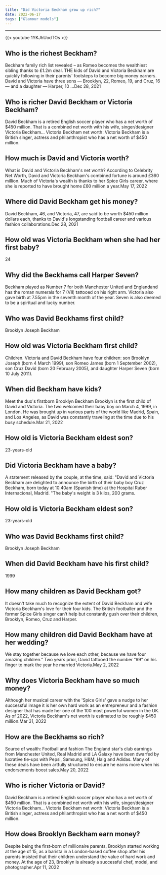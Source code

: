 ```yaml
---
title: "Did Victoria Beckham grow up rich?"
date: 2022-06-17
tags: ["Glamour models"]
---
```


---
{{< youtube 1YKJhUodTOs >}}
## Who is the richest Beckham?
Beckham family rich list revealed – as Romeo becomes the wealthiest sibling thanks to £1.2m deal. THE kids of David and Victoria Beckham are quickly following in their parents' footsteps to become big money earners. David and Victoria have three sons — Brooklyn, 22, Romeo, 19, and Cruz, 16 — and a daughter — Harper, 10 ...Dec 28, 2021

## Who is richer David Beckham or Victoria Beckham?
David Beckham is a retired English soccer player who has a net worth of $450 million. That is a combined net worth with his wife, singer/designer Victoria Beckham... Victoria Beckham net worth: Victoria Beckham is a British singer, actress and philanthropist who has a net worth of $450 million.

## How much is David and Victoria worth?
What is David and Victoria Beckham's net worth? According to Celebrity Net Worth, David and Victoria Beckham's combined fortune is around £360 million. Much of Victoria's wealth is thanks to her Spice Girls career, where she is reported to have brought home £60 million a year.May 17, 2022

## Where did David Beckham get his money?
David Beckham, 46, and Victoria, 47, are said to be worth $450 million dollars each, thanks to David's longstanding football career and various fashion collaborations.Dec 28, 2021

## How old was Victoria Beckham when she had her first baby?
24

## Why did the Beckhams call Harper Seven?
Beckham played as Number 7 for both Manchester United and Englandand has the roman numerals for 7 (VII) tattooed on his right arm. Victoria also gave birth at 7.55pm in the seventh month of the year. Seven is also deemed to be a spiritual and lucky number.

## Who was David Beckhams first child?
Brooklyn Joseph Beckham

## How old was Victoria Beckham first child?
Children. Victoria and David Beckham have four children: son Brooklyn Joseph (born 4 March 1999), son Romeo James (born 1 September 2002), son Cruz David (born 20 February 2005), and daughter Harper Seven (born 10 July 2011).

## When did Beckham have kids?
Meet the duo's firstborn Brooklyn Beckham Brooklyn is the first child of David and Victoria. The two welcomed their baby boy on March 4, 1999, in London. He was brought up in various parts of the world like Madrid, Spain, and Los Angeles, as David was constantly traveling at the time due to his busy schedule.Mar 21, 2022

## How old is Victoria Beckham eldest son?
23-years-old

## Did Victoria Beckham have a baby?
A statement released by the couple, at the time, said: "David and Victoria Beckham are delighted to announce the birth of their baby boy Cruz Beckham, born today at 10.40am (Spanish time) at the Hospital Ruber Internacional, Madrid. "The baby's weight is 3 kilos, 200 grams.

## How old is Victoria Beckham eldest son?
23-years-old

## Who was David Beckhams first child?
Brooklyn Joseph Beckham

## When did David Beckham have his first child?
1999

## How many children as David Beckham got?
It doesn't take much to recognize the extent of David Beckham and wife Victoria Beckham's love for their four kids. The British footballer and the former Spice Girls singer can't help but constantly gush over their children, Brooklyn, Romeo, Cruz and Harper.

## How many children did David Beckham have at her wedding?
We stay together because we love each other, because we have four amazing children.” Two years prior, David tattooed the number “99” on his finger to mark the year he married Victoria.May 2, 2022

## Why does Victoria Beckham have so much money?
Although her musical career with the 'Spice Girls' gave a nudge to her successful image it is her own hard work as an entrepreneur and a fashion designer that has made her one of the 100 most powerful women in the UK. As of 2022, Victoria Beckham's net worth is estimated to be roughly $450 million.Mar 31, 2022

## How are the Beckhams so rich?
Source of wealth: Football and fashion The England star's club earnings from Manchester United, Real Madrid and LA Galaxy have been dwarfed by lucrative tie-ups with Pepsi, Samsung, H&M, Haig and Adidas. Many of these deals have been artfully structured to ensure he earns more when his endorsements boost sales.May 20, 2022

## Who is richer Victoria or David?
David Beckham is a retired English soccer player who has a net worth of $450 million. That is a combined net worth with his wife, singer/designer Victoria Beckham... Victoria Beckham net worth: Victoria Beckham is a British singer, actress and philanthropist who has a net worth of $450 million.

## How does Brooklyn Beckham earn money?
Despite being the first-born of millionaire parents, Brooklyn started working at the age of 15, as a barista in a London-based coffee shop after his parents insisted that their children understand the value of hard work and money. At the age of 23, Brooklyn is already a successful chef, model, and photographer.Apr 11, 2022

